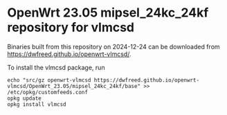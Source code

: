 OpenWrt 23.05 mipsel_24kc_24kf repository for vlmcsd
========

Binaries built from this repository on 2024-12-24 can be downloaded from <https://dwfreed.github.io/openwrt-vlmcsd/>.

To install the vlmcsd package, run

```
echo "src/gz openwrt-vlmcsd https://dwfreed.github.io/openwrt-vlmcsd/OpenWrt_23.05/mipsel_24kc_24kf/base" >> /etc/opkg/customfeeds.conf
opkg update
opkg install vlmcsd
```
